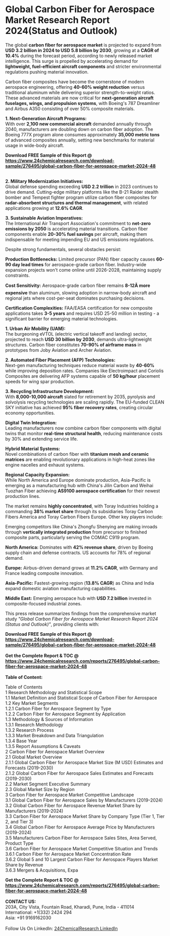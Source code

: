 <h1>Global Carbon Fiber for Aerospace Market Research Report 2024(Status and Outlook)</h1><p>The global <strong>carbon fiber for aerospace market</strong> is projected to expand from <strong>USD 3.2 billion in 2024 to USD 5.8 billion by 2030</strong>, growing at a <strong>CAGR of 10.4%</strong> during the forecast period, according to newly released market intelligence. This surge is propelled by accelerating demand for <strong>lightweight, fuel-efficient aircraft components</strong> and stricter environmental regulations pushing material innovation.</p><p>Carbon fiber composites have become the cornerstone of modern aerospace engineering, offering <strong>40-60% weight reduction</strong> versus traditional aluminum while delivering superior strength-to-weight ratios. These advanced materials are now critical for <strong>next-generation aircraft fuselages, wings, and propulsion systems</strong>, with Boeing's 787 Dreamliner and Airbus A350 consisting of over 50% composite materials.</p><p><strong>1. Next-Generation Aircraft Programs:</strong><br>
With over <strong>2,100 new commercial aircraft</strong> demanded annually through 2040, manufacturers are doubling down on carbon fiber adoption. The Boeing 777X program alone consumes approximately <strong>35,000 metric tons</strong> of advanced composites annually, setting new benchmarks for material usage in wide-body aircraft.</p><div><b>Download FREE Sample of this Report @ 
            <a href="https://www.24chemicalresearch.com/download-sample/276495/global-carbon-fiber-for-aerospace-market-2024-48">
            https://www.24chemicalresearch.com/download-sample/276495/global-carbon-fiber-for-aerospace-market-2024-48</a></b></div><br><p><strong>2. Military Modernization Initiatives:</strong><br>
Global defense spending exceeding <strong>USD 2.2 trillion</strong> in 2023 continues to drive demand. Cutting-edge military platforms like the B-21 Raider stealth bomber and Tempest fighter program utilize carbon fiber composites for <strong>radar-absorbent structures and thermal management</strong>, with related applications growing at <strong>12.6% CAGR</strong>.</p><p><strong>3. Sustainable Aviation Imperatives:</strong><br>
The International Air Transport Association's commitment to <strong>net-zero emissions by 2050</strong> is accelerating material transitions. Carbon fiber components enable <strong>20-30% fuel savings</strong> per aircraft, making them indispensable for meeting impending EU and US emissions regulations.</p><p>Despite strong fundamentals, several obstacles persist:</p><p><strong>Production Bottlenecks:</strong> Limited precursor (PAN) fiber capacity causes <strong>60-90 day lead times</strong> for aerospace-grade carbon fiber. Industry-wide expansion projects won't come online until 2026-2028, maintaining supply constraints.</p><p><strong>Cost Sensitivity:</strong> Aerospace-grade carbon fiber remains <strong>8-12Ã more expensive</strong> than aluminum, slowing adoption in narrow-body aircraft and regional jets where cost-per-seat dominates purchasing decisions.</p><p><strong>Certification Complexities:</strong> FAA/EASA certification for new composite applications takes <strong>3-5 years</strong> and requires USD 25-50 million in testing - a significant barrier for emerging material technologies.</p><p><strong>1. Urban Air Mobility (UAM):</strong><br>
The burgeoning eVTOL (electric vertical takeoff and landing) sector, projected to reach <strong>USD 30 billion by 2030</strong>, demands ultra-lightweight structures. Carbon fiber constitutes <strong>70-90% of airframe mass</strong> in prototypes from Joby Aviation and Archer Aviation.</p><p><strong>2. Automated Fiber Placement (AFP) Technologies:</strong><br>
Next-gen manufacturing techniques reduce material waste by <strong>40-60%</strong> while improving deposition rates. Companies like Electroimpact and Coriolis Composites are delivering AFP systems capable of <strong>50 kg/hour</strong> placement speeds for wing spar production.</p><p><strong>3. Recycling Infrastructure Development:</strong><br>
With <strong>8,000-10,000 aircraft</strong> slated for retirement by 2035, pyrolysis and solvolysis recycling technologies are scaling rapidly. The EU-funded CLEAN SKY initiative has achieved <strong>95% fiber recovery rates</strong>, creating circular economy opportunities.</p><p><strong>Digital Twin Integration:</strong><br>
Leading manufacturers now combine carbon fiber components with digital twins that monitor <strong>real-time structural health</strong>, reducing maintenance costs by 30% and extending service life.</p><p><strong>Hybrid Material Systems:</strong><br>
Novel combinations of carbon fiber with <strong>titanium mesh and ceramic matrices</strong> are enabling revolutionary applications in high-heat zones like engine nacelles and exhaust systems.</p><p><strong>Regional Capacity Expansion:</strong><br>
While North America and Europe dominate production, Asia-Pacific is emerging as a manufacturing hub with China's Jilin Carbon and Weihai Tuozhan Fiber achieving <strong>AS9100 aerospace certification</strong> for their newest production lines.</p><p>The market remains <strong>highly concentrated</strong>, with Toray Industries holding a commanding <strong>38% market share</strong> through its subsidiaries Toray Carbon Fibers America and Toray Carbon Fibers Europe. Other key players include:</p><p>Emerging competitors like China's Zhongfu Shenying are making inroads through <strong>vertically integrated production</strong> from precursor to finished composite parts, particularly serving the COMAC C919 program.</p><p><strong>North America:</strong> Dominates with <strong>42% revenue share</strong>, driven by Boeing supply chain and defense contracts. US accounts for 78% of regional demand.</p><p><strong>Europe:</strong> Airbus-driven demand grows at <strong>11.2% CAGR</strong>, with Germany and France leading composite innovation.</p><p><strong>Asia-Pacific:</strong> Fastest-growing region (<strong>13.8% CAGR</strong>) as China and India expand domestic aviation manufacturing capabilities.</p><p><strong>Middle East:</strong> Emerging aerospace hub with <strong>USD 7.2 billion</strong> invested in composite-focused industrial zones.</p><p>This press release summarizes findings from the comprehensive market study <em>"Global Carbon Fiber for Aerospace Market Research Report 2024 (Status and Outlook)"</em>, providing clients with:</p><div><b>Download FREE Sample of this Report @ 
            <a href="https://www.24chemicalresearch.com/download-sample/276495/global-carbon-fiber-for-aerospace-market-2024-48">
            https://www.24chemicalresearch.com/download-sample/276495/global-carbon-fiber-for-aerospace-market-2024-48</a></b></div><br><div><b>Get the Complete Report & TOC @ 
            <a href="https://www.24chemicalresearch.com/reports/276495/global-carbon-fiber-for-aerospace-market-2024-48">
            https://www.24chemicalresearch.com/reports/276495/global-carbon-fiber-for-aerospace-market-2024-48</a></b></div><br>
            <b>Table of Content:</b><p>Table of Contents<br />
1 Research Methodology and Statistical Scope<br />
1.1 Market Definition and Statistical Scope of Carbon Fiber for Aerospace<br />
1.2 Key Market Segments<br />
1.2.1 Carbon Fiber for Aerospace Segment by Type<br />
1.2.2 Carbon Fiber for Aerospace Segment by Application<br />
1.3 Methodology & Sources of Information<br />
1.3.1 Research Methodology<br />
1.3.2 Research Process<br />
1.3.3 Market Breakdown and Data Triangulation<br />
1.3.4 Base Year<br />
1.3.5 Report Assumptions & Caveats<br />
2 Carbon Fiber for Aerospace Market Overview<br />
2.1 Global Market Overview<br />
2.1.1 Global Carbon Fiber for Aerospace Market Size (M USD) Estimates and Forecasts (2019-2030)<br />
2.1.2 Global Carbon Fiber for Aerospace Sales Estimates and Forecasts (2019-2030)<br />
2.2 Market Segment Executive Summary<br />
2.3 Global Market Size by Region<br />
3 Carbon Fiber for Aerospace Market Competitive Landscape<br />
3.1 Global Carbon Fiber for Aerospace Sales by Manufacturers (2019-2024)<br />
3.2 Global Carbon Fiber for Aerospace Revenue Market Share by Manufacturers (2019-2024)<br />
3.3 Carbon Fiber for Aerospace Market Share by Company Type (Tier 1, Tier 2, and Tier 3)<br />
3.4 Global Carbon Fiber for Aerospace Average Price by Manufacturers (2019-2024)<br />
3.5 Manufacturers Carbon Fiber for Aerospace Sales Sites, Area Served, Product Type<br />
3.6 Carbon Fiber for Aerospace Market Competitive Situation and Trends<br />
3.6.1 Carbon Fiber for Aerospace Market Concentration Rate<br />
3.6.2 Global 5 and 10 Largest Carbon Fiber for Aerospace Players Market Share by Revenue<br />
3.6.3 Mergers & Acquisitions, Expa</p><div><b>Get the Complete Report & TOC @ 
            <a href="https://www.24chemicalresearch.com/reports/276495/global-carbon-fiber-for-aerospace-market-2024-48">
            https://www.24chemicalresearch.com/reports/276495/global-carbon-fiber-for-aerospace-market-2024-48</a></b></div><br><b>CONTACT US:</b><br>
            203A, City Vista, Fountain Road, Kharadi, Pune, India - 411014<br>
            International: +1(332) 2424 294<br>
            Asia: +91 9169162030 <br><br>
            Follow Us On LinkedIn: <a href="https://www.linkedin.com/company/24chemicalresearch/">24ChemicalResearch LinkedIn</a>